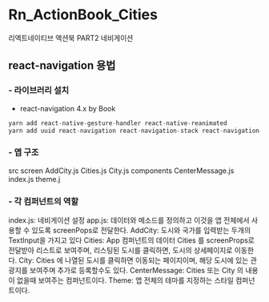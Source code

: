 # Rn_ActionBook_Cities
리엑트네이티브 액션북 PART2 네비게이션
## react-navigation 용법

### - 라이브러리 설치
- react-navigation 4.x by Book
```js
yarn add react-native-gesture-handler react-native-reanimated
yarn add uuid react-navigation react-navigation-stack react-navigation-tabs
```

### - 앱 구조

src
  screen
    AddCity.js
    Cities.js
    City.js
  components
    CenterMessage.js
  index.js
  theme.j

### - 각 컴퍼넌트의 역할
index.js: 네비게이션 설정
app.js: 데이터와 메소드를 정의하고 이것을 앱 전체에서 사용할 수 있도록 screenPops로 전달한다.
AddCity: 도시와 국가를 입력받는 두개의 TextInput을 가지고 있다
Cities: App 컴퍼넌트의 데이터 Cities 를 screenProps로 전달받아 리스트로 보여주며, 리스팅된 도시를 클릭하면, 도시의 상세페이지로 이동한다.
City: Cities 에 나열된 도시를 클릭하면 이동되는 페이지이며, 해당 도시에 있는 관광지를 보여주며 추가로 등록할수도 있다.
CenterMessage: Cities 또는 City 의 내용이 없을때 보여주는 컴퍼넌트이다.
Theme: 앱 전체의 테마를 지정하는 스타일 컴퍼넌트이다.


